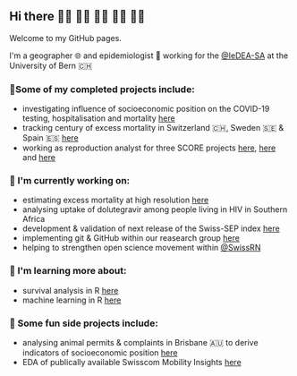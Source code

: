 ## Hi there 🤘🏻 🤘🏼 🤘🏽 🤘🏾 🤘🏿

Welcome to my GitHub pages.  

I'm a geographer 🌐 and epidemiologist 🦠 working for the [@IeDEA-SA](https://github.com/IeDEA-SA) at the University of Bern 🇨🇭

### 📜Some of my completed projects include:
- investigating influence of socioeconomic position on the COVID-19 testing, hospitalisation and mortality [here](https://github.com/jriou/covid-sep-ch)  
- tracking century of excess mortality in Switzerland 🇨🇭, Sweden 🇸🇪 & Spain 🇪🇸 [here](https://github.com/RPanczak/ISPM_excess-mortality)  
- working as reproduction analyst for three SCORE projects [here](https://github.com/RPanczak/SCORE_Siedner_covid_P3NJ), [here](https://github.com/RPanczak/SCORE_Fielding-Miller_covid_R3pV) and [here](https://github.com/RPanczak/SCORE_Kim_SocSciMed_2016_AqDO)    

### 🚀 I'm currently working on:  
- estimating excess mortality at high resolution [here](https://github.com/RPanczak/ISPM_geo-mortality)  
- analysing uptake of dolutegravir among people living in HIV in Southern Africa  
- development & validation of next release of the Swiss-SEP index [here](https://github.com/RPanczak/SNC_Swiss-SEP4)  
- implementing git & GitHub within our reasearch group  [here](https://github.com/IeDEA-SA/IeDEA_WG-open-science)
- helping to strengthen open science movement within [@SwissRN](https://github.com/SwissRN)  

### 🧐 I'm learning more about:  
- survival analysis in R [here](https://github.com/RPanczak/R_ASAuR)
- machine learning in R [here](https://github.com/RPanczak/R_MLwR)

### 🎡 Some fun side projects include:  
- analysing animal permits & complaints in Brisbane 🇦🇺 to derive indicators of socioeconomic position [here](https://github.com/RPanczak/FUN_BCC-animals)  
- EDA of publically available Swisscom Mobility Insights [here](https://github.com/RPanczak/FUN_swisscom)  


<!--
**RPanczak/RPanczak** is a ✨ _special_ ✨ repository because its `README.md` (this file) appears on your GitHub profile.

Here are some ideas to get you started:


- 🌱 I’m currently learning ...
- 👯 I’m looking to collaborate on ...
- 🤔 I’m looking for help with ...
- 💬 Ask me about ...
- 📫 How to reach me: ...
- ⚡ Fun fact: ...
-->
